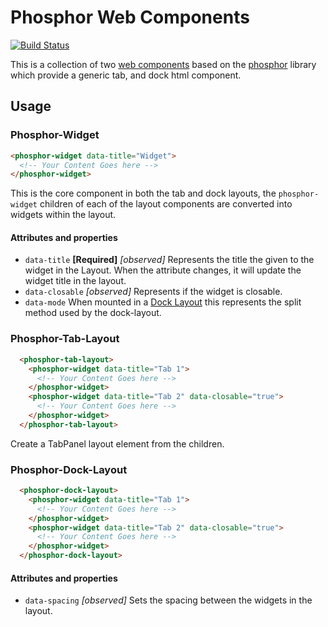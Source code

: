 # Phosphor Web Components

[![Build Status](https://travis-ci.org/LukeSheard/phosphor-webcomponent.svg?branch=master)](https://travis-ci.org/LukeSheard/phosphor-webcomponent)

This is a collection of two [web components](https://developer.mozilla.org/en-US/docs/Web/Web_Components) based on the [phosphor](http://www.github.com/phosphorjs/phosphor) library which provide a generic tab, and dock html component. 

## Usage

### Phosphor-Widget

```html
<phosphor-widget data-title="Widget">
  <!-- Your Content Goes here -->
</phosphor-widget>
```

This is the core component in both the tab and dock layouts, the `phosphor-widget` children of each of the layout components are converted into widgets within the layout.

#### Attributes and properties
- `data-title` **[Required]** *[observed]* Represents the title the given to the widget in the Layout. When the attribute changes, it will update the widget title in the layout.
- `data-closable`  *[observed]* Represents if the widget is closable.
- `data-mode` When mounted in a [Dock Layout](#Phosphor-Dock-Layout) this represents the split method used by the dock-layout.

### Phosphor-Tab-Layout

```html
  <phosphor-tab-layout>
    <phosphor-widget data-title="Tab 1">
      <!-- Your Content Goes here -->
    </phosphor-widget>
    <phosphor-widget data-title="Tab 2" data-closable="true">
      <!-- Your Content Goes here -->
    </phosphor-widget>
  </phosphor-tab-layout>
```

Create a TabPanel layout element from the children. 

### Phosphor-Dock-Layout

```html
  <phosphor-dock-layout>
    <phosphor-widget data-title="Tab 1">
      <!-- Your Content Goes here -->
    </phosphor-widget>
    <phosphor-widget data-title="Tab 2" data-closable="true">
      <!-- Your Content Goes here -->
    </phosphor-widget>
  </phosphor-dock-layout>
```

#### Attributes and properties
- `data-spacing` *[observed]* Sets the spacing between the widgets in the layout.